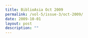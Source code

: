 ```yaml
---
title: BiblioAsia Oct 2009
permalink: /vol-5/issue-3/oct-2009/
date: 2009-10-01
layout: post
description: ""
---
```

